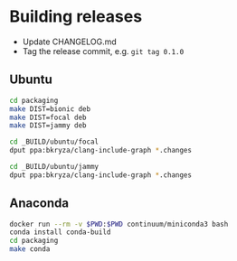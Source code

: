 # Building releases

* Update CHANGELOG.md
* Tag the release commit, e.g. ```git tag 0.1.0```

## Ubuntu

```bash
cd packaging
make DIST=bionic deb
make DIST=focal deb
make DIST=jammy deb

cd _BUILD/ubuntu/focal
dput ppa:bkryza/clang-include-graph *.changes

cd _BUILD/ubuntu/jammy
dput ppa:bkryza/clang-include-graph *.changes

```

## Anaconda

```bash
docker run --rm -v $PWD:$PWD continuum/miniconda3 bash
conda install conda-build
cd packaging
make conda
```